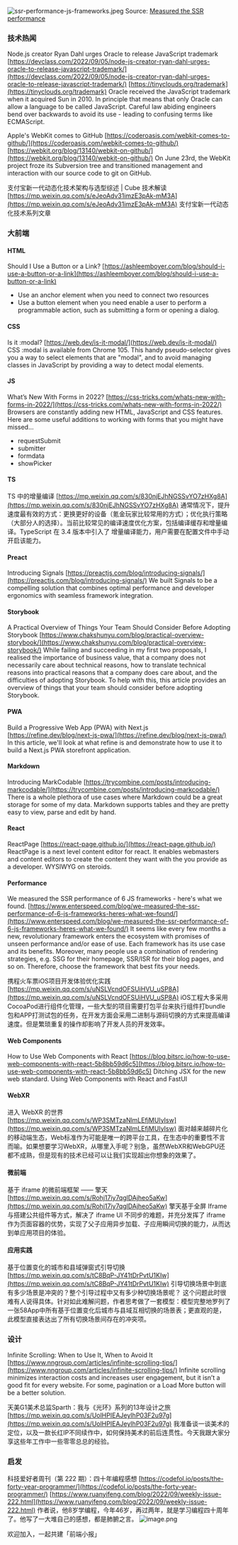 ![ssr-performance-js-frameworks.jpeg](https://cdn.nlark.com/yuque/0/2022/jpeg/85771/1662946770583-ed3d591f-8791-4643-b429-33d665b024e7.jpeg#clientId=u50f88582-731a-4&crop=0&crop=0&crop=1&crop=1&from=ui&height=375&id=u0d624604&margin=%5Bobject%20Object%5D&name=ssr-performance-js-frameworks.jpeg&originHeight=500&originWidth=750&originalType=binary&ratio=1&rotation=0&showTitle=false&size=77429&status=done&style=none&taskId=ue45e4344-b1f3-45e0-b302-7bfca9e8f9c&title=&width=563)
Source: [Measured the SSR performance](https://www.enterspeed.com/blog/we-measured-the-ssr-performance-of-6-js-frameworks-heres-what-we-found/)

### 技术热闻
Node.js creator Ryan Dahl urges Oracle to release JavaScript trademark
[https://devclass.com/2022/09/05/node-js-creator-ryan-dahl-urges-oracle-to-release-javascript-trademark/](https://devclass.com/2022/09/05/node-js-creator-ryan-dahl-urges-oracle-to-release-javascript-trademark/)
[https://tinyclouds.org/trademark](https://tinyclouds.org/trademark)
Oracle received the JavaScript trademark when it acquired Sun in 2010. In principle that means that only Oracle can allow a language to be called JavaScript. Careful law abiding engineers bend over backwards to avoid its use - leading to confusing terms like ECMAScript.

Apple's WebKit comes to GitHub
[https://coderoasis.com/webkit-comes-to-github/](https://coderoasis.com/webkit-comes-to-github/)
[https://webkit.org/blog/13140/webkit-on-github/](https://webkit.org/blog/13140/webkit-on-github/)
On June 23rd, the WebKit project froze its Subversion tree and transitioned management and interaction with our source code to git on GitHub.

支付宝新一代动态化技术架构与选型综述 | Cube 技术解读
[https://mp.weixin.qq.com/s/eJeoAdv31imzE3pAk-mM3A](https://mp.weixin.qq.com/s/eJeoAdv31imzE3pAk-mM3A)
支付宝新一代动态化技术系列文章

### 大前端
#### HTML
Should I Use a Button or a Link?
[https://ashleemboyer.com/blog/should-i-use-a-button-or-a-link](https://ashleemboyer.com/blog/should-i-use-a-button-or-a-link)

- Use an anchor element when you need to connect two resources
- Use a button element when you need enable a user to perform a programmable action, such as submitting a form or opening a dialog.

#### CSS
Is it :modal?
[https://web.dev/is-it-modal/](https://web.dev/is-it-modal/)
CSS :modal is available from Chrome 105. This handy pseudo-selector gives you a way to select elements that are "modal", and to avoid managing classes in JavaScript by providing a way to detect modal elements.

#### JS
What’s New With Forms in 2022?
[https://css-tricks.com/whats-new-with-forms-in-2022/](https://css-tricks.com/whats-new-with-forms-in-2022/)
Browsers are constantly adding new HTML, JavaScript and CSS features. Here are some useful additions to working with forms that you might have missed…

- requestSubmit
- submitter
- formdata
- showPicker

#### TS
TS 中的增量编译
[https://mp.weixin.qq.com/s/830njEJhNGSSvYO7zHXg8A](https://mp.weixin.qq.com/s/830njEJhNGSSvYO7zHXg8A)
通常情况下，提升速度最有效的方式：更换更好的设备（氪金玩家比较常用的方式）；优化执行策略（大部分人的选择）。当前比较常见的编译速度优化方案，包括编译缓存和增量编译。TypeScript 在 3.4 版本中引入了 增量编译能力，用户需要在配置文件中手动开启该能力。

#### Preact
Introducing Signals
[https://preactjs.com/blog/introducing-signals/](https://preactjs.com/blog/introducing-signals/)
We built Signals to be a compelling solution that combines optimal performance and developer ergonomics with seamless framework integration.

#### Storybook
A Practical Overview of Things Your Team Should Consider Before Adopting Storybook
[https://www.chakshunyu.com/blog/practical-overview-storybook/](https://www.chakshunyu.com/blog/practical-overview-storybook/)
While failing and succeeding in my first two proposals, I realised the importance of business value, that a company does not necessarily care about technical reasons, how to translate technical reasons into practical reasons that a company does care about, and the difficulties of adopting Storybook. To help with this, this article provides an overview of things that your team should consider before adopting Storybook. 

#### PWA
Build a Progressive Web App (PWA) with Next.js
[https://refine.dev/blog/next-js-pwa/](https://refine.dev/blog/next-js-pwa/)
In this article, we'll look at what refine is and demonstrate how to use it to build a Next.js PWA storefront application.

#### Markdown
Introducing MarkCodable
[https://trycombine.com/posts/introducing-markcodable/](https://trycombine.com/posts/introducing-markcodable/)
There is a whole plethora of use cases where Markdown could be a great storage for some of my data. Markdown supports tables and they are pretty easy to view, parse and edit by hand.

#### React
ReactPage
[https://react-page.github.io/](https://react-page.github.io/)
ReactPage is a next level content editor for react. It enables webmasters and content editors to create the content they want with the <Components /> you provide as a developer. WYSIWYG on steroids.

#### Performance
We measured the SSR performance of 6 JS frameworks - here's what we found.
[https://www.enterspeed.com/blog/we-measured-the-ssr-performance-of-6-js-frameworks-heres-what-we-found/](https://www.enterspeed.com/blog/we-measured-the-ssr-performance-of-6-js-frameworks-heres-what-we-found/)
It seems like every few months a new, revolutionary framework enters the ecosystem with promises of unseen performance and/or ease of use. Each framework has its use case and its benefits. Moreover, many people use a combination of rendering strategies, e.g. SSG for their homepage, SSR/ISR for their blog pages, and so on. Therefore, choose the framework that best fits your needs.

 携程火车票iOS项目开发体验优化实践
[https://mp.weixin.qq.com/s/uNSLVcndOFSUiHVU_uSP8A](https://mp.weixin.qq.com/s/uNSLVcndOFSUiHVU_uSP8A)
iOS工程大多采用CocoaPod进行组件化管理，一些大型的项目需要打包平台来执行组件打bundle包和APP打测试包的任务，在开发方面会采用二进制与源码切换的方式来提高编译速度。但是繁琐重复的操作却影响了开发人员的开发效率。

#### Web Components
How to Use Web Components with React
[https://blog.bitsrc.io/how-to-use-web-components-with-react-5b8bb59d6c5](https://blog.bitsrc.io/how-to-use-web-components-with-react-5b8bb59d6c5)
Ditching JSX for the new web standard. Using Web Components with React and FastUI

#### WebXR
进入 WebXR 的世界
[https://mp.weixin.qq.com/s/WP3SMTzaNlmLEfjMUIyIsw](https://mp.weixin.qq.com/s/WP3SMTzaNlmLEfjMUIyIsw)
面对越来越碎片化的移动端生态，Web标准作为可能是唯一的跨平台工具，在生态中的重要性不言而喻。如果想要学习WebXR，从哪里入手呢？别急，虽然WebXR和WebGPU还都不成熟，但是现有的技术已经可以让我们实现超出你想象的效果了。

#### 微前端
基于 iframe 的微前端框架 —— 擎天
[https://mp.weixin.qq.com/s/Rohj17iy7qglDAjheo5aKw](https://mp.weixin.qq.com/s/Rohj17iy7qglDAjheo5aKw)
擎天基于全屏 Iframe 与搭建公共组件等方式，解决了 iframe UI 不同步的难题，并充分发挥了 iframe 作为页面容器的优势，实现了父子应用异步加载、子应用瞬间切换的能力，从而达到单应用项目的体验。

#### 应用实践
基于位置变化的城市和县域弹窗式引导切换
[https://mp.weixin.qq.com/s/tC8BqP-JY41tDrPvtU1KIw](https://mp.weixin.qq.com/s/tC8BqP-JY41tDrPvtU1KIw)
引导切换场景中到底有多少场景是冲突的？整个引导过程中又有多少种切换场景呢？ 这个问题此时很难有人说得具体。针对如此难解问题，作者思考做了一套模型：模型完整地罗列了一张58App中所有基于位置变化后城市与县域互相切换的场景表；更直观的是，此模型直接表达出了所有切换场景间存在的冲突项。

### 设计
Infinite Scrolling: When to Use It, When to Avoid It
[https://www.nngroup.com/articles/infinite-scrolling-tips/](https://www.nngroup.com/articles/infinite-scrolling-tips/)
Infinite scrolling minimizes interaction costs and increases user engagement, but it isn’t a good fit for every website. For some, pagination or a Load More button will be a better solution.

天美G1美术总监Sparth：我与《光环》系列的13年设计之旅
[https://mp.weixin.qq.com/s/UolHPIEAJeyIhP03F2u97g](https://mp.weixin.qq.com/s/UolHPIEAJeyIhP03F2u97g)
我准备谈一谈美术的定位，以及一款长红IP不同续作中，如何保持美术的前后连贯性。今天我跟大家分享这些年工作中一些零零总总的经验。

### 启发
科技爱好者周刊（第 222 期）：四十年编程感想
[https://codefol.io/posts/the-forty-year-programmer/](https://codefol.io/posts/the-forty-year-programmer/)
[https://www.ruanyifeng.com/blog/2022/09/weekly-issue-222.html](https://www.ruanyifeng.com/blog/2022/09/weekly-issue-222.html)
作者说，他8岁学编程，今年46岁，再过两年，就是学习编程四十周年了。他写了一大堆自己的感想，都是肺腑之言。
![image.png](https://cdn.nlark.com/yuque/0/2020/png/85771/1605930034828-7fc81343-651f-4a15-8465-eebe5a23cf61.png#crop=0&crop=0&crop=1&crop=1&height=31&id=C5Hpa&margin=%5Bobject%20Object%5D&name=image.png&originHeight=90&originWidth=2186&originalType=binary&ratio=1&rotation=0&showTitle=false&size=14325&status=done&style=none&title=&width=746)


欢迎加入，一起共建「前端小报」

